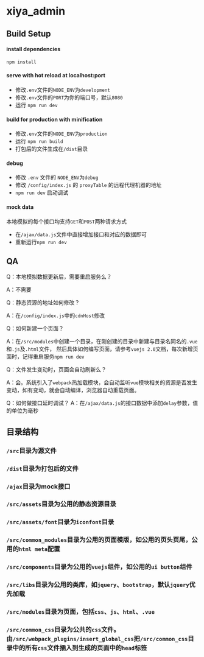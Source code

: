 # xiya_admin



## Build Setup

#### install dependencies
`npm install`


#### serve with hot reload at localhost:port
* 修改`.env`文件的`NODE_ENV`为`development`
* 修改`.env`文件的`PORT`为你的端口号，默认`8080`
* 运行 `npm run dev`


#### build for production with minification
* 修改`.env`文件的`NODE_ENV`为`production`
* 运行 `npm run build`
* 打包后的文件生成在`/dist`目录

#### debug
* 修改 `.env` 文件的 `NODE_ENV`为`debug`
* 修改 `/config/index.js` 的 `proxyTable` 的远程代理机器的地址
* `npm run dev` 启动调试

#### mock data
本地模拟的每个接口均支持`GET`和`POST`两种请求方式
* 在`/ajax/data.js`文件中直接增加接口和对应的数据即可
* 重新运行`npm run dev`

## QA
Q：本地模拟数据更新后，需要重启服务么？

A：不需要


Q：静态资源的地址如何修改？

A：在`/config/index.js`中的`cdnHost`修改


Q：如何新建一个页面？

A：在`/src/modules`中创建一个目录，在刚创建的目录中新建与目录名同名的`.vue`和`.js`及`.html`文件，
然后具体如何编写页面，请参考`vuejs 2.0`文档，每次新增页面时，记得重启服务`npm run dev`

Q：文件发生变动时，页面会自动刷新么？

A：会。系统引入了`webpack`热加载模块，会自动监听`vue`模块相关的资源是否发生变动，如有变动，就会自动编译，浏览器自动重载页面。

Q：如何做接口延时调试？
A：在`/ajax/data.js`的接口数据中添加`delay`参数，值的单位为毫秒

## 目录结构

### `/src`目录为源文件
### `/dist`目录为打包后的文件
### `/ajax`目录为mock接口
### `/src/assets`目录为公用的静态资源目录
### `/src/assets/font`目录为`iconfont`目录
### `/src/common_modules`目录为公用的页面模版，如公用的页头页尾，公用的`html meta`配置
### `/src/components`目录为公用的`vuejs`组件，如公用的`ui button`组件
### `/src/libs`目录为公用的类库，如`jquery`、`bootstrap`，默认`jquery`优先加载
### `/src/modules`目录为页面，包括`css`、`js`、`html`、`.vue`
### `/src/common_css`目录为公共的`css`文件。由`/src/webpack_plugins/insert_global_css`把`/src/common_css`目录中的所有`css`文件插入到生成的页面中的`head`标签


